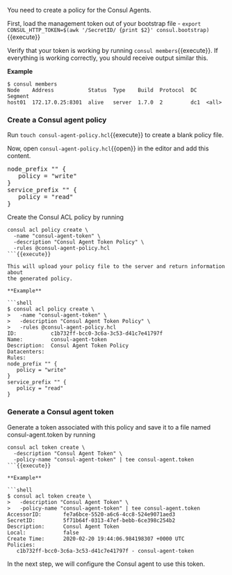 
You need to create a policy for the Consul Agents.

First, load the management token out of your bootstrap file -
`export CONSUL_HTTP_TOKEN=$(awk '/SecretID/ {print $2}' consul.bootstrap)`{{execute}}

Verify that your token is working by running `consul members`{{execute}}. If everything
is working correctly, you should receive output similar this.

**Example**

```shell
$ consul members
Node    Address           Status  Type    Build  Protocol  DC   Segment
host01  172.17.0.25:8301  alive   server  1.7.0  2         dc1  <all>
```
### Create a Consul agent policy

Run `touch consul-agent-policy.hcl`{{execute}} to create a blank policy file.

Now, open `consul-agent-policy.hcl`{{open}} in the editor and add this content.

<pre class="file" data-filename="consul-agent-policy.hcl" data-target="replace">
node_prefix "" {
   policy = "write"
}
service_prefix "" {
   policy = "read"
}
</pre>

Create the Consul ACL policy by running

```
consul acl policy create \
  -name "consul-agent-token" \
  -description "Consul Agent Token Policy" \
  -rules @consul-agent-policy.hcl
```{{execute}}

This will upload your policy file to the server and return information about
the generated policy.

**Example**

```shell
$ consul acl policy create \
>   -name "consul-agent-token" \
>   -description "Consul Agent Token Policy" \
>   -rules @consul-agent-policy.hcl
ID:           c1b732ff-bcc0-3c6a-3c53-d41c7e41797f
Name:         consul-agent-token
Description:  Consul Agent Token Policy
Datacenters:
Rules:
node_prefix "" {
   policy = "write"
}
service_prefix "" {
   policy = "read"
}
```

### Generate a Consul agent token

Generate a token associated with this policy and save it to a file named
consul-agent.token by running

```
consul acl token create \
  -description "Consul Agent Token" \
  -policy-name "consul-agent-token" | tee consul-agent.token
```{{execute}}

**Example**

```shell
$ consul acl token create \
>   -description "Consul Agent Token" \
>   -policy-name "consul-agent-token" | tee consul-agent.token
AccessorID:       fe7a6bce-5520-a6c6-4cc8-524e9071aed3
SecretID:         5f71b64f-0313-47ef-bebb-6ce398c254b2
Description:      Consul Agent Token
Local:            false
Create Time:      2020-02-20 19:44:06.984198307 +0000 UTC
Policies:
   c1b732ff-bcc0-3c6a-3c53-d41c7e41797f - consul-agent-token
```

In the next step, we will configure the Consul agent to use this token.